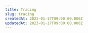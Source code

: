 ```yaml
---
title: Tracing
slug: tracing
createdAt: 2023-01-17T09:00:00.000Z
updatedAt: 2023-01-17T09:00:00.000Z
---
```

